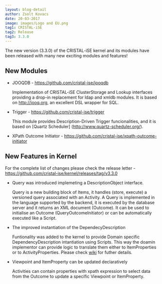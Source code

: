 ```yaml
---
layout: blog-detail
author: Zsolt Kovacs
date: 20-03-2017
image: images/Logo and EU.png
tag1: CRISTAL-iSE
tag2: Release
tag3: 3.3.0
---
```


The new version (3.3.0) of the CRISTAL-iSE kernel and its modules have been released with many new exciting modules and features!

## New Modules
- JOOQDB - https://github.com/cristal-ise/jooqdb

    Implementation of CRISTAL-iSE ClusterStorage and Lookup interfaces providing a drop-in replacement for ldap and xmldb modules.
    It is based on http://jooq.org, an excellent DSL wrapper for SQL.

- Trigger - https://github.com/cristal-ise/trigger

    This module provides Description-Driven Trigger funcionalities, and it is based on [Quartz Scheduler]
    (http://www.quartz-scheduler.org/).

- XPath Outcome Initiator - https://github.com/cristal-ise/xpath-outcome-initiator

## New Features in Kernel

For the complete list of changes please check the release letter - https://github.com/cristal-ise/kernel/releases/tag/v3.3.0

- Query was introduced implemeting a DescriptionObject interface. 

    Query is a new building block of Items, it handles (store, execute) a versioned query associated with an Activity. 
    A Query is implemented in the language supported by the backend, it is executed by the database server and it returns an
    XML document (Outcome). It can be used to initialise an Outcome (QueryOutcomeInitiator) or can be automatically executed
    like a Script.

- The improved instantiation of the DependecyDescription

    Funtionality was added to the kernel to provide Domain specific DependencyDescription intantiation using Scripts. This way
    the doamin implementor can provide logic to translate them either to ItemProperties or to ActivityProperties. Please check 
    [wiki](https://github.com/cristal-ise/kernel/wiki/Dependency#instantiation-of-dependency-description) for futher details.
    
- Viewpoint and ItemProperty can be updated declaratively

    Activities can contain properties with xpath expression to select data from the Outcome to update a specific Viewpoint 
    or ItemProperty.
